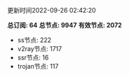 更新时间2022-09-26 02:42:20

**总订阅: 64**
**总节点: 9947**
**有效节点: 2072**
- ss节点: 222
- v2ray节点: 1717
- ssr节点: 16
- trojan节点: 117
